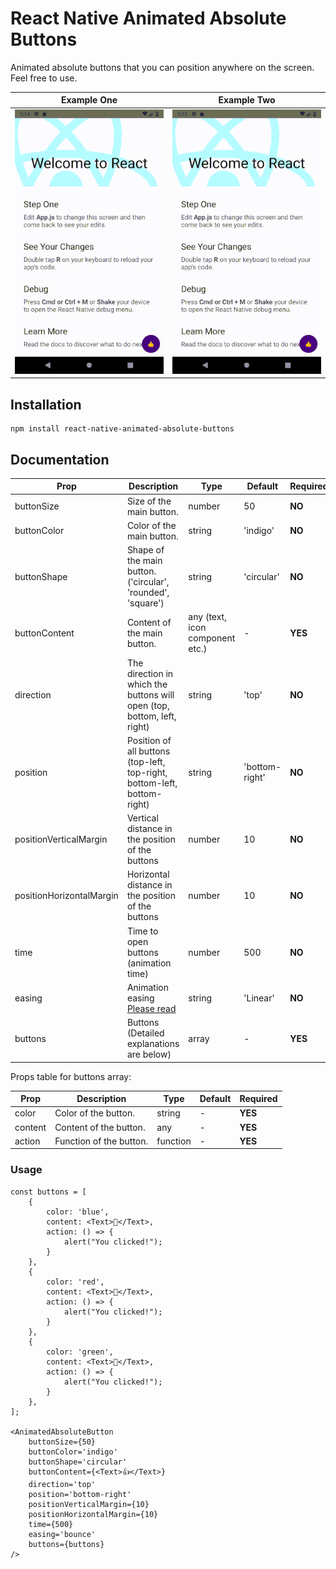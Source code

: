 # React Native Animated Absolute Buttons
Animated absolute buttons that you can position anywhere on the screen. Feel free to use.

Example One             |  Example Two
:-------------------------:|:-------------------------:
![](assets/linear-animated-buttons.gif) | ![](assets/bounce-animated-buttons.gif)

## Installation

```
npm install react-native-animated-absolute-buttons
```

## Documentation

| Prop  | Description  | Type  | Default  | Required  |
|---|---|---|---|---|
| buttonSize | Size of the main button. | number | 50 | **NO** |
| buttonColor | Color of the main button. | string | 'indigo' | **NO** |
| buttonShape | Shape of the main button. ('circular', 'rounded', 'square') | string | 'circular' | **NO** |
| buttonContent | Content of the main button. | any (text, icon component etc.) | - | **YES** |
| direction | The direction in which the buttons will open (top, bottom, left, right) | string | 'top' | **NO** |
| position | Position of all buttons (top-left, top-right, bottom-left, bottom-right) | string | 'bottom-right' | **NO** |
| positionVerticalMargin | Vertical distance in the position of the buttons | number | 10 | **NO** |
| positionHorizontalMargin | Horizontal distance in the position of the buttons | number | 10 | **NO** |
| time | Time to open buttons (animation time) | number | 500 | **NO**  |
| easing | Animation easing [Please read](https://reactnative.dev/docs/easing) | string | 'Linear' | **NO**  |
| buttons | Buttons (Detailed explanations are below) | array | - | **YES**  |

Props table for buttons array:

| Prop | Description | Type | Default | Required |
|---|---|---|---|---|
| color  | Color of the button. | string | -  | **YES** |
| content  | Content of the button. | any | - | **YES** |
| action  | Function of the button. | function | -  | **YES** |

### Usage

```
const buttons = [
    {
        color: 'blue',
        content: <Text>👊</Text>,
        action: () => {
            alert("You clicked!");
        }
    },
    {
        color: 'red',
        content: <Text>🤙</Text>,
        action: () => {
            alert("You clicked!");
        }
    },
    {
        color: 'green',
        content: <Text>👋</Text>,
        action: () => {
            alert("You clicked!");
        }
    },
];

<AnimatedAbsoluteButton
    buttonSize={50}
    buttonColor='indigo'
    buttonShape='circular'
    buttonContent={<Text>👍</Text>}
    direction='top'
    position='bottom-right'
    positionVerticalMargin={10}
    positionHorizontalMargin={10}
    time={500}
    easing='bounce'
    buttons={buttons}
/>
```
